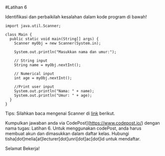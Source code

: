 #Latihan 6

Identifikasi dan perbaikilah kesalahan dalam kode program di bawah!
```
import java.util.Scanner;

class Main {
  public static void main(String[] args) {
    Scanner myObj = new Scanner(System.in);

    System.out.println("Masukkan nama dan umur:");

    // String input
    String name = myObj.nextInt();

    // Numerical input
    int age = myObj.nextInt();

    //Print user input
    System.out.println("Nama: " + name);
    System.out.println("Umur: " + age);
  }
}

```

Tips: Silahkan baca mengenai Scanner di [link](https://www.w3schools.com/java/java_user_input.asp) berikut.

Kumpulkan jawaban anda via CodePost](https://www.codepost.io/) dengan nama tugas: Latihan 6. Untuk menggunakan codePost, anda harus membuat akun dan dimasukkan dalam daftar kelas. Hubungi tisha[dot]melia[at]lecturer[dot]unri[dot]ac[dot]id untuk mendaftar.

Selamat Bekerja!

